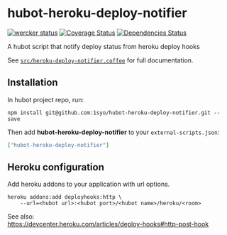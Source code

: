 # hubot-heroku-deploy-notifier
[![wercker status](https://app.wercker.com/status/b7d2c275025a97ddb03f4bf75e100865/s/master "wercker status")](https://app.wercker.com/project/bykey/b7d2c275025a97ddb03f4bf75e100865)
[![Coverage Status](http://img.shields.io/coveralls/1syo/hubot-heroku-deploy-notifier.svg?style=flat)](https://coveralls.io/r/1syo/hubot-heroku-deploy-notifier)
[![Dependencies Status](http://img.shields.io/david/1syo/hubot-heroku-deploy-notifier.svg?style=flat)](https://david-dm.org/1syo/hubot-heroku-deploy-notifier)

A hubot script that notify deploy status from heroku deploy hooks

See [`src/heroku-deploy-notifier.coffee`](src/heroku-deploy-notifier.coffee) for full documentation.

## Installation

In hubot project repo, run:

`npm install git@github.com:1syo/hubot-heroku-deploy-notifier.git --save`

Then add **hubot-heroku-deploy-notifier** to your `external-scripts.json`:

```json
["hubot-heroku-deploy-notifier"]
```

## Heroku configuration

Add heroku addons to your application with url options.

```
heroku addons:add deployhooks:http \
    --url=<hubot url>:<hubot port>/<hubot name>/heroku/<room>
```

See also:  
https://devcenter.heroku.com/articles/deploy-hooks#http-post-hook
